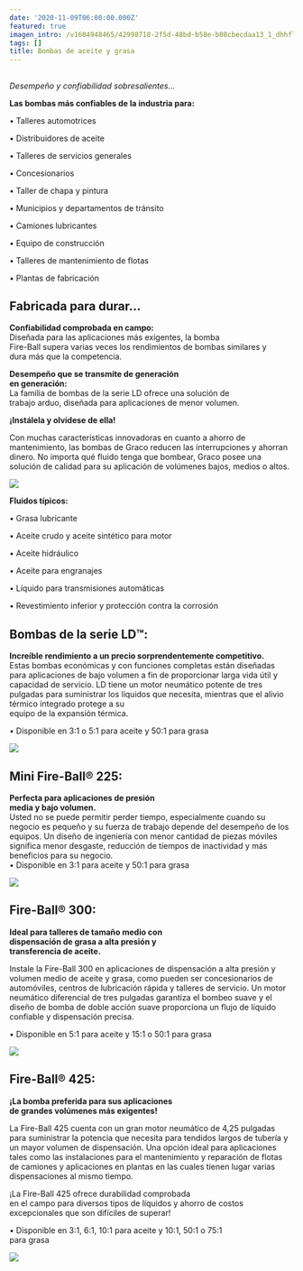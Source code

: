 ```yaml
---
date: '2020-11-09T06:00:00.000Z'
featured: true
imagen_intro: /v1604948465/42998718-2f5d-48bd-b58e-b08cbecdaa13_1_dhhfle.png
tags: []
title: Bombas de aceite y grasa
---
```





## 

_Desempeño y confiabilidad sobresalientes..._

**Las bombas más confiables de la industria para:**

• Talleres automotrices

• Distribuidores de aceite

• Talleres de servicios generales

• Concesionarios

• Taller de chapa y pintura

• Municipios y departamentos de tránsito

• Camiones lubricantes

• Equipo de construcción

• Talleres de mantenimiento de flotas

• Plantas de fabricación

## **Fabricada para durar...**

**Confiabilidad comprobada en campo:**  
Diseñada para las aplicaciones más exigentes, la bomba  
Fire-Ball supera varias veces los rendimientos de bombas similares y  
dura más que la competencia.

**Desempeño que se transmite de generación  
en generación:**  
La familia de bombas de la serie LD ofrece una solución de  
trabajo arduo, diseñada para aplicaciones de menor volumen.

**¡Instálela y olvídese de ella!**

Con muchas características innovadoras en cuanto a ahorro de mantenimiento, las bombas de Graco reducen las interrupciones y ahorran dinero. No importa qué fluido tenga que bombear, Graco posee una solución de calidad para su aplicación de volúmenes bajos, medios o altos.

![](https://res.cloudinary.com/novatec/v1604948562/ae90becc-c6db-424f-b457-210290dfb288_fr3msh.jpg)

**Fluidos típicos:**

• Grasa lubricante

• Aceite crudo y aceite sintético para motor

• Aceite hidráulico

• Aceite para engranajes

• Líquido para transmisiones automáticas

• Revestimiento inferior y protección contra la corrosión

## **Bombas de la serie LD™:**

**Increíble rendimiento a un precio sorprendentemente competitivo.**  
Estas bombas económicas y con funciones completas están diseñadas para aplicaciones de bajo volumen a fin de proporcionar larga vida útil y capacidad de servicio. LD tiene un motor neumático potente de tres pulgadas para suministrar los líquidos que necesita, mientras que el alivio térmico integrado protege a su  
equipo de la expansión térmica.

• Disponible en 3:1 o 5:1 para aceite y 50:1 para grasa

![](https://res.cloudinary.com/novatec/v1604948631/5ffccad6-603b-48e4-a907-8ebbb0122a5e_rn5any.png)

## **Mini Fire-Ball® 225:**

**Perfecta para aplicaciones de presión  
media y bajo volumen.**  
Usted no se puede permitir perder tiempo, especialmente cuando su negocio es pequeño y su fuerza de trabajo depende del desempeño de los equipos. Un diseño de ingeniería con menor cantidad de piezas móviles significa menor desgaste, reducción de tiempos de inactividad y más beneficios para su negocio.  
• Disponible en 3:1 para aceite y 50:1 para grasa

![](https://res.cloudinary.com/novatec/v1604948688/1367d913-c163-4dc6-8a87-5cebdc16e4d8_spvbdu.png)

## **Fire-Ball® 300:**

**Ideal para talleres de tamaño medio con  
dispensación de grasa a alta presión y  
transferencia de aceite.**

Instale la Fire-Ball 300 en aplicaciones de dispensación a alta presión y volumen medio de aceite y grasa, como pueden ser concesionarios de automóviles, centros de lubricación rápida y talleres de servicio. Un motor neumático diferencial de tres pulgadas garantiza el bombeo suave y el diseño de bomba de doble acción suave proporciona un flujo de líquido confiable y dispensación precisa.

• Disponible en 5:1 para aceite y 15:1 o 50:1 para grasa

![](https://res.cloudinary.com/novatec/v1604948739/3bed389f-4736-4239-b50f-0aac65d863a5_evsaxy.png)

## **Fire-Ball® 425:**

**¡La bomba preferida para sus aplicaciones  
de grandes volúmenes más exigentes!**

La Fire-Ball 425 cuenta con un gran motor neumático de 4,25 pulgadas para suministrar la potencia que necesita para tendidos largos de tubería y un mayor volumen de dispensación. Una opción ideal para aplicaciones tales como las instalaciones para el mantenimiento y reparación de flotas de camiones y aplicaciones en plantas en las cuales tienen lugar varias dispensaciones al mismo tiempo.

¡La Fire-Ball 425 ofrece durabilidad comprobada  
en el campo para diversos tipos de líquidos y ahorro de costos  
excepcionales que son difíciles de superar!

• Disponible en 3:1, 6:1, 10:1 para aceite y 10:1, 50:1 o 75:1  
para grasa

![](https://res.cloudinary.com/novatec/v1604948784/9e089943-fcfb-41d2-b5e0-b66edc4e0a8b_wrfjnx.png)
